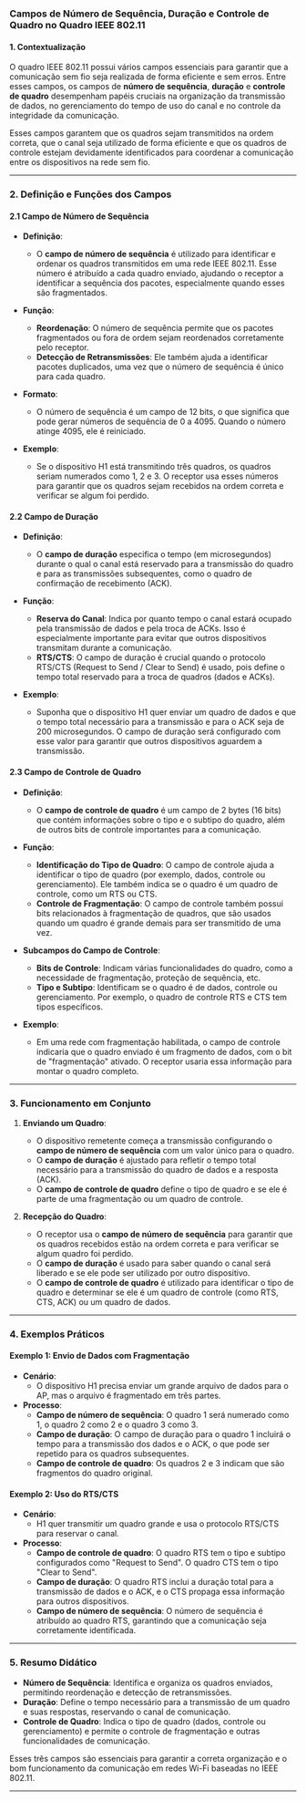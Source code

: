 ### **Campos de Número de Sequência, Duração e Controle de Quadro no Quadro IEEE 802.11**

#### **1. Contextualização**
O quadro IEEE 802.11 possui vários campos essenciais para garantir que a comunicação sem fio seja realizada de forma eficiente e sem erros. Entre esses campos, os campos de **número de sequência**, **duração** e **controle de quadro** desempenham papéis cruciais na organização da transmissão de dados, no gerenciamento do tempo de uso do canal e no controle da integridade da comunicação.

Esses campos garantem que os quadros sejam transmitidos na ordem correta, que o canal seja utilizado de forma eficiente e que os quadros de controle estejam devidamente identificados para coordenar a comunicação entre os dispositivos na rede sem fio.

---

### **2. Definição e Funções dos Campos**

#### **2.1 Campo de Número de Sequência**
- **Definição**:
    - O **campo de número de sequência** é utilizado para identificar e ordenar os quadros transmitidos em uma rede IEEE 802.11. Esse número é atribuído a cada quadro enviado, ajudando o receptor a identificar a sequência dos pacotes, especialmente quando esses são fragmentados.

- **Função**:
    - **Reordenação**: O número de sequência permite que os pacotes fragmentados ou fora de ordem sejam reordenados corretamente pelo receptor.
    - **Detecção de Retransmissões**: Ele também ajuda a identificar pacotes duplicados, uma vez que o número de sequência é único para cada quadro.

- **Formato**:
    - O número de sequência é um campo de 12 bits, o que significa que pode gerar números de sequência de 0 a 4095. Quando o número atinge 4095, ele é reiniciado.

- **Exemplo**:
    - Se o dispositivo H1 está transmitindo três quadros, os quadros seriam numerados como 1, 2 e 3. O receptor usa esses números para garantir que os quadros sejam recebidos na ordem correta e verificar se algum foi perdido.

#### **2.2 Campo de Duração**
- **Definição**:
    - O **campo de duração** especifica o tempo (em microsegundos) durante o qual o canal está reservado para a transmissão do quadro e para as transmissões subsequentes, como o quadro de confirmação de recebimento (ACK).

- **Função**:
    - **Reserva do Canal**: Indica por quanto tempo o canal estará ocupado pela transmissão de dados e pela troca de ACKs. Isso é especialmente importante para evitar que outros dispositivos transmitam durante a comunicação.
    - **RTS/CTS**: O campo de duração é crucial quando o protocolo RTS/CTS (Request to Send / Clear to Send) é usado, pois define o tempo total reservado para a troca de quadros (dados e ACKs).

- **Exemplo**:
    - Suponha que o dispositivo H1 quer enviar um quadro de dados e que o tempo total necessário para a transmissão e para o ACK seja de 200 microsegundos. O campo de duração será configurado com esse valor para garantir que outros dispositivos aguardem a transmissão.

#### **2.3 Campo de Controle de Quadro**
- **Definição**:
    - O **campo de controle de quadro** é um campo de 2 bytes (16 bits) que contém informações sobre o tipo e o subtipo do quadro, além de outros bits de controle importantes para a comunicação.

- **Função**:
    - **Identificação do Tipo de Quadro**: O campo de controle ajuda a identificar o tipo de quadro (por exemplo, dados, controle ou gerenciamento). Ele também indica se o quadro é um quadro de controle, como um RTS ou CTS.
    - **Controle de Fragmentação**: O campo de controle também possui bits relacionados à fragmentação de quadros, que são usados quando um quadro é grande demais para ser transmitido de uma vez.

- **Subcampos do Campo de Controle**:
    - **Bits de Controle**: Indicam várias funcionalidades do quadro, como a necessidade de fragmentação, proteção de sequência, etc.
    - **Tipo e Subtipo**: Identificam se o quadro é de dados, controle ou gerenciamento. Por exemplo, o quadro de controle RTS e CTS tem tipos específicos.

- **Exemplo**:
    - Em uma rede com fragmentação habilitada, o campo de controle indicaria que o quadro enviado é um fragmento de dados, com o bit de "fragmentação" ativado. O receptor usaria essa informação para montar o quadro completo.

---

### **3. Funcionamento em Conjunto**

1. **Enviando um Quadro**:
    - O dispositivo remetente começa a transmissão configurando o **campo de número de sequência** com um valor único para o quadro.
    - O **campo de duração** é ajustado para refletir o tempo total necessário para a transmissão do quadro de dados e a resposta (ACK).
    - O **campo de controle de quadro** define o tipo de quadro e se ele é parte de uma fragmentação ou um quadro de controle.

2. **Recepção do Quadro**:
    - O receptor usa o **campo de número de sequência** para garantir que os quadros recebidos estão na ordem correta e para verificar se algum quadro foi perdido.
    - O **campo de duração** é usado para saber quando o canal será liberado e se ele pode ser utilizado por outro dispositivo.
    - O **campo de controle de quadro** é utilizado para identificar o tipo de quadro e determinar se ele é um quadro de controle (como RTS, CTS, ACK) ou um quadro de dados.

---

### **4. Exemplos Práticos**

#### **Exemplo 1: Envio de Dados com Fragmentação**
- **Cenário**:
    - O dispositivo H1 precisa enviar um grande arquivo de dados para o AP, mas o arquivo é fragmentado em três partes.
- **Processo**:
    - **Campo de número de sequência**: O quadro 1 será numerado como 1, o quadro 2 como 2 e o quadro 3 como 3.
    - **Campo de duração**: O campo de duração para o quadro 1 incluirá o tempo para a transmissão dos dados e o ACK, o que pode ser repetido para os quadros subsequentes.
    - **Campo de controle de quadro**: Os quadros 2 e 3 indicam que são fragmentos do quadro original.

#### **Exemplo 2: Uso do RTS/CTS**
- **Cenário**:
    - H1 quer transmitir um quadro grande e usa o protocolo RTS/CTS para reservar o canal.
- **Processo**:
    - **Campo de controle de quadro**: O quadro RTS tem o tipo e subtipo configurados como "Request to Send". O quadro CTS tem o tipo "Clear to Send".
    - **Campo de duração**: O quadro RTS inclui a duração total para a transmissão de dados e o ACK, e o CTS propaga essa informação para outros dispositivos.
    - **Campo de número de sequência**: O número de sequência é atribuído ao quadro RTS, garantindo que a comunicação seja corretamente identificada.

---

### **5. Resumo Didático**
- **Número de Sequência**: Identifica e organiza os quadros enviados, permitindo reordenação e detecção de retransmissões.
- **Duração**: Define o tempo necessário para a transmissão de um quadro e suas respostas, reservando o canal de comunicação.
- **Controle de Quadro**: Indica o tipo de quadro (dados, controle ou gerenciamento) e permite o controle de fragmentação e outras funcionalidades de comunicação.

Esses três campos são essenciais para garantir a correta organização e o bom funcionamento da comunicação em redes Wi-Fi baseadas no IEEE 802.11.

---